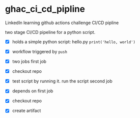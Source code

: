 # ghac_ci_cd_pipline
LinkedIn learning github actions challenge CI/CD pipline

two stage CI/CD pipeline for a python script.
- [x] holds a simple python script: hello.py `print('hello, world')`
- [x] workflow triggered by `push`
- [x] two jobs
first job
- [x] checkout repo
- [x] test script by running it. run the script
second job
- [x] depends on first job
- [x] checkout repo
- [x] create artifact

